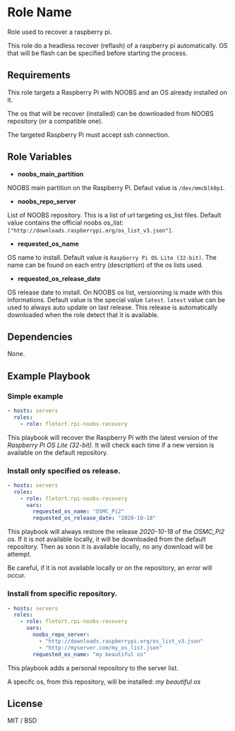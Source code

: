 # Role Name

Role used to recover a raspberry pi.

This role do a headless recover (reflash) of a raspberry pi automatically.
OS that will be flash can be specified before starting the process.

## Requirements

This role targets a Raspberry Pi with NOOBS and an OS already installed on it.

The os that will be recover (installed) can be downloaded from
NOOBS repository (or a compatible one).

The targeted Raspberry Pi must accept ssh connection.

## Role Variables

- **noobs_main_partition**

NOOBS main partition on the Raspberry Pi. Defaut value is `/dev/mmcblk0p1`.

- **noobs_repo_server**

List of NOOBS repository. This is a list of url targeting os_list files.
Default value contains the official noobs os_list:
`["http://downloads.raspberrypi.org/os_list_v3.json"]`.

- **requested_os_name**

OS name to install. Default value is `Raspberry Pi OS Lite (32-bit)`.
The name can be found on each entry (description) of the os lists used.

- **requested_os_release_date**

OS release date to install. On NOOBS os list, versionning is made with this 
informations. Default value is the special value `latest`. `latest` value
can be used to always auto update on last release. This release is automatically
downloaded when the role detect that it is available.

## Dependencies

None.

## Example Playbook

### Simple example
```yml
- hosts: servers
  roles:
    - role: fletort.rpi-noobs-recovery
```

This playbook will recover the Raspberry Pi with the latest version of the _Raspberry Pi OS Lite (32-bit)_.
It will check each time if a new version is available on the default repository.

### Install only specified os release.
```yml
- hosts: servers
  roles:
    - role: fletort.rpi-noobs-recovery
      vars:
        requested_os_name: "OSMC_Pi2"
        requested_os_release_date: "2020-10-18"
```

This playbook will always restore the release *2020-10-18* of 
the *OSMC_Pi2* os. If it is not available locally, it will be downloaded from
the default repository. Then as soon it is available locally, no any download
will be attempt.

Be careful, if it is not available locally or on the repository, an error
will occur.

### Install from specific repository.
```yml
- hosts: servers
  roles:
    - role: fletort.rpi-noobs-recovery
      vars:
        noobs_repo_server:
          - "http://downloads.raspberrypi.org/os_list_v3.json"
          - "http://myserver.com/my_os_list.json"
        requested_os_name: "my beautiful os"
```

This playbook adds a personal repository to the server list.

A specifc os, from this repository, will be installed: _my beautiful os_


## License

MIT / BSD


